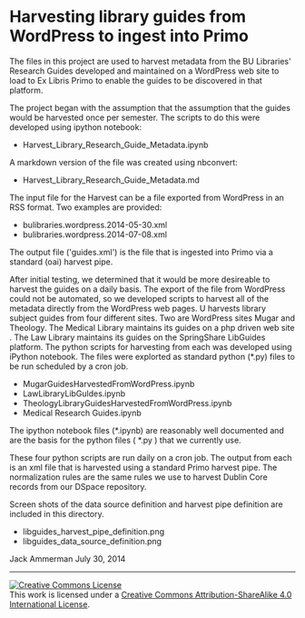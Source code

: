 Harvesting library guides from WordPress to ingest into Primo
===
The files in this project are used to harvest metadata from the BU Libraries' Research Guides developed and maintained on a WordPress web site to load to Ex Libris Primo to enable the guides to be discovered in that platform. 

The project began with the assumption that the assumption that the guides would be harvested once per semester. The scripts to do this were developed using ipython notebook:

* Harvest_Library_Research_Guide_Metadata.ipynb

A markdown version of the file was created using nbconvert:

* Harvest_Library_Research_Guide_Metadata.md

The input file for the Harvest can be a file exported from WordPress in an RSS format. Two examples are provided:

* bulibraries.wordpress.2014-05-30.xml
* bulibraries.wordpress.2014-07-08.xml

The output file ('guides.xml') is the file that is ingested into Primo via a standard (oai) harvest pipe.

After initial testing, we determined that it would be more desireable to harvest the guides on a daily basis. The export of the file from WordPress could not be automated, so we developed  scripts to harvest all of the metadata directly from the WordPress web pages. U harvests library subject guides from four different sites. Two are WordPress sites Mugar and Theology. The Medical Library maintains its guides on a php driven web site . The Law Library maintains its guides on the SpringShare LibGuides platform. The python scripts for harvesting from each was developed using iPython notebook. The files were explorted as standard python (*.py) files to be run scheduled by a cron job.

* MugarGuidesHarvestedFromWordPress.ipynb
* LawLibraryLibGuldes.ipynb		
* TheologyLibraryGuidesHarvestedFromWordPress.ipynb
* Medical Research Guides.ipynb

The ipython notebook files (*.ipynb) are reasonably well documented and are the basis for the python files ( *.py ) that we currently use.

These four python scripts are run daily on a cron job. The output from each is an xml file that is harvested using a standard Primo harvest pipe. The normalization rules are the same rules we use to harvest Dublin Core records from our DSpace repository.

Screen shots of the data source definition and harvest pipe definition are included in this directory.

* libguides_harvest_pipe_definition.png
* libguides_data_source_definition.png



Jack Ammerman
July 30, 2014

****

<a rel="license" href="http://creativecommons.org/licenses/by-sa/4.0/"><img alt="Creative Commons License" style="border-width:0" src="https://i.creativecommons.org/l/by-sa/4.0/88x31.png" /></a><br />This work is licensed under a <a rel="license" href="http://creativecommons.org/licenses/by-sa/4.0/">Creative Commons Attribution-ShareAlike 4.0 International License</a>.

